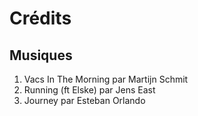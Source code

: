 # Crédits

## Musiques

1. Vacs In The Morning par Martijn Schmit
2. Running (ft Elske) par Jens East
3. Journey par Esteban Orlando
